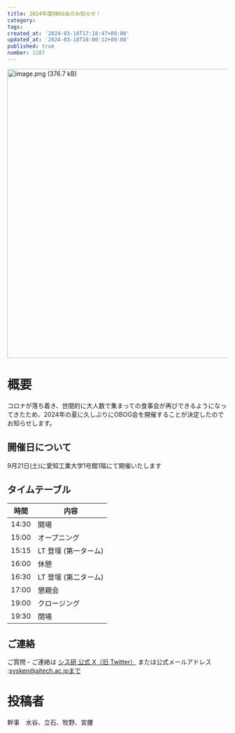 ```yaml
---
title: 2024年度OBOG会のお知らせ！
category:
tags:
created_at: '2024-03-18T17:18:47+09:00'
updated_at: '2024-03-18T18:00:12+09:00'
published: true
number: 1287
---
```


<img width="660" alt="image.png (376.7 kB)" src="/img/markdown/1287/1a305088-7adc-4bbf-9ad2-712d9d8d329e.webp">



# 概要
コロナが落ち着き、世間的に大人数で集まっての食事会が再びできるようになってきたため、2024年の夏に久しぶりにOBOG会を開催することが決定したのでお知らせします。

## 開催日について
9月21日(土)に愛知工業大学1号館1階にて開催いたします

## タイムテーブル
| 時間  | 内容                 |
| ----- | -------------------- |
| 14:30 | 開場                 |
| 15:00 | オープニング             |
| 15:15 | LT 登壇 (第一ターム) |
| 16:00 | 休憩           |
| 16:30 | LT 登壇 (第二ターム) |
| 17:00 | 懇親会               |
| 19:00 | クロージング         |
| 19:30 | 閉場                 |

## ご連絡

ご質問・ご連絡は [シス研 公式 X（旧 Twitter）](https://twitter.com/set_official) または公式メールアドレス :sysken@aitech.ac.jpまで

# 投稿者
幹事　水谷、立石、牧野、宮腰
